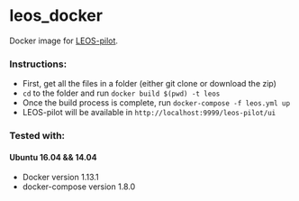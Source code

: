 # leos_docker
Docker image for [LEOS-pilot](https://joinup.ec.europa.eu/release/leos-pilot/100).


### Instructions: 
* First, get all the files in a folder (either git clone or download the zip)
* `cd` to the folder and run `docker build $(pwd) -t leos`
* Once the build process is complete, run `docker-compose -f leos.yml up`
* LEOS-pilot will be available in `http://localhost:9999/leos-pilot/ui` 

### Tested with:
#### Ubuntu 16.04 && 14.04
* Docker version 1.13.1
* docker-compose version 1.8.0
